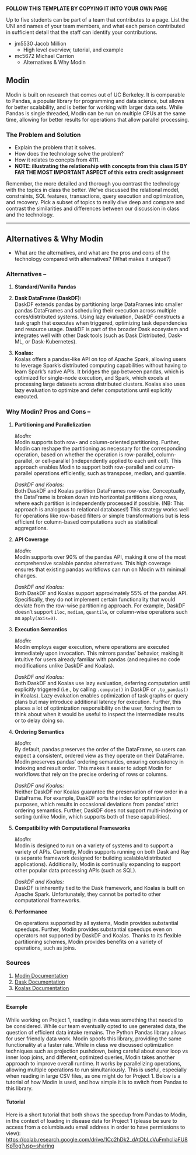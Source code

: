 **FOLLOW THIS TEMPLATE BY COPYING IT INTO YOUR OWN PAGE**

Up to five students can be part of a team that contributes to a page.
List the UNI and names of your team members, and what each person contributed in sufficient detail that the staff can identify your contributions.

* jm5530 Jacob Million
  * High level overview, tutorial, and example
* mc5672 Michael Carrion
  * Alternatives & Why Modin

## Modin
Modin is built on research that comes out of UC Berkeley. It is comparable to Pandas, a popular library for programming and data science, but allows for better scalability, and is better for working with larger data sets. While Pandas is single threaded, Modin can be run on multiple CPUs at the same time, allowing for better results for operations that allow parallel processing.

### The Problem and Solution

* Explain the problem that it solves.
* How does the technology solve the problem?
* How it relates to concpts from 4111.  
* **NOTE: illustrating the relationship with concepts from this class IS BY FAR THE MOST IMPORTANT ASPECT of this extra credit assignment**

Remember, the more detailed and thorough you contrast the technology with the topics in class the better.
We've discussed the relational model, constraints, SQL features, transactions, query execution and optimization, and recovery.   Pick a subset of topics to really dive deep and compare and contrast the similarities and differences between our discussion in class and the technology.

---
## Alternatives & Why Modin
* What are the alternatives, and what are the pros and cons of the technology compared with alternatives?  (What makes it unique?)
### **Alternatives –**

1. **Standard/Vanilla Pandas**

2. **Dask DataFrame (DaskDF):**  
   DaskDF extends pandas by partitioning large DataFrames into smaller pandas DataFrames and scheduling their execution across multiple cores/distributed systems. Using lazy evaluation, DaskDF constructs a task graph that executes when triggered, optimizing task dependencies and resource usage. DaskDF is part of the broader Dask ecosystem and integrates well with other Dask tools (such as Dask Distributed, Dask-ML, or Dask-Kubernetes). 

3. **Koalas:**  
   Koalas offers a pandas-like API on top of Apache Spark, allowing users to leverage Spark’s distributed computing capabilities without having to learn Spark’s native APIs. It bridges the gap between pandas, which is optimized for single-node execution, and Spark, which excels at processing large datasets across distributed clusters. Koalas also uses lazy evaluation to optimize and defer computations until explicitly executed.


### Why Modin? Pros and Cons –

1. **Partitioning and Parallelization** 


   *Modin:*  
   Modin supports both row- and column-oriented partitioning. Further, Modin can reshape the partitioning as necessary for the corresponding operation, based on whether the operation is row-parallel, column-parallel, or cell-parallel (independently applied to each unit cell). This approach enables Modin to support both row-parallel and column-parallel operations efficiently, such as transpose, median, and quantile.  


   *DaskDF and Koalas:*  
   Both DaskDF and Koalas partition DataFrames row-wise. Conceptually, the DataFrame is broken down into horizontal partitions along rows, where each partition is independently processed if possible. (NB: This approach is analogous to relational databases!) This strategy works well for operations like row-based filters or simple transformations but is less efficient for column-based computations such as statistical aggregations.  

2. **API Coverage**


   *Modin:*  
   Modin supports over 90% of the pandas API, making it one of the most comprehensive scalable pandas alternatives. This high coverage ensures that existing pandas workflows can run on Modin with minimal changes.  


   *DaskDF and Koalas:*  
   Both DaskDF and Koalas support approximately 55% of the pandas API. Specifically, they do not implement certain functionality that would deviate from the row-wise partitioning approach. For example, DaskDF doesn’t support `iloc`, `median`, `quantile`, or column-wise operations such as `apply(axis=0)`.  

3. **Execution Semantics**  


   *Modin:*  
   Modin employs eager execution, where operations are executed immediately upon invocation. This mirrors pandas’ behavior, making it intuitive for users already familiar with pandas (and requires no code modifications unlike DaskDF and Koalas).  


   *DaskDF and Koalas:*  
   Both DaskDF and Koalas use lazy evaluation, deferring computation until explicitly triggered (i.e., by calling `.compute()` in DaskDF or `.to_pandas()` in Koalas). Lazy evaluation enables optimization of task graphs or query plans but may introduce additional latency for execution. Further, this places a lot of optimization responsibility on the user, forcing them to think about when it would be useful to inspect the intermediate results or to delay doing so.  

4. **Ordering Semantics**  


   *Modin:*  
   By default, pandas preserves the order of the DataFrame, so users can expect a consistent, ordered view as they operate on their DataFrame. Modin preserves pandas’ ordering semantics, ensuring consistency in indexing and result order. This makes it easier to adopt Modin for workflows that rely on the precise ordering of rows or columns.  


   *DaskDF and Koalas:*  
   Neither DaskDF nor Koalas guarantee the preservation of row order in a DataFrame. For example, DaskDF sorts the index for optimization purposes, which results in occasional deviations from pandas’ strict ordering semantics. Further, DaskDF does not support multi-indexing or sorting (unlike Modin, which supports both of these capabilities).  

5. **Compatibility with Computational Frameworks**  


   *Modin:*  
   Modin is designed to run on a variety of systems and to support a variety of APIs. Currently, Modin supports running on both Dask and Ray (a separate framework designed for building scalable/distributed applications). Additionally, Modin is continually expanding to support other popular data processing APIs (such as SQL).  


   *DaskDF and Koalas:*  
   DaskDF is inherently tied to the Dask framework, and Koalas is built on Apache Spark. Unfortunately, they cannot be ported to other computational frameworks.  

6. **Performance**


   On operations supported by all systems, Modin provides substantial speedups. Further, Modin provides substantial speedups even on operators not supported by DaskDF and Koalas. Thanks to its flexible partitioning schemes, Modin provides benefits on  a variety of operations, such as joins.  


### Sources
1. [Modin Documentation](https://modin.readthedocs.io/en/latest/getting_started/why_modin/modin_vs_dask_vs_koalas.html#)  
2. [Dask Documentation](https://docs.dask.org/en/stable/user-interfaces.html)  
3. [Koalas Documentation](https://koalas.readthedocs.io/en/latest/)  
---

#### Example

While working on Project 1, reading in data was something that needed to be considered. While our team eventually opted to use generated data, the question of efficient data intake remains. The Python Pandas library allows for user friendly data work. Modin spoofs this library, providing the same functionality at a faster rate. While in class we discussed optimization techniques such as projection pushdown, being careful about ourer loop vs inner loop joins, and different, optimized queries, Modin takes another approach to improve overall runtime. It works by parallelizing operations, allowing multiple operations to run simultaniously. This is useful, especially when reading in large CSV files, as one might do for Project 1. Below is a tutorial of how Modin is used, and how simple it is to switch from Pandas to this library.

#### Tutorial

Here is a short tutorial that both shows the speedup from Pandas to Modin, in the context of loading in disease data for Project 1 (please be sure to access from a columbia.edu email address in order to have permissions to view):
https://colab.research.google.com/drive/1Cc2hDk2_dAtDbLcVuFmhcIiaFU8KpTog?usp=sharing
